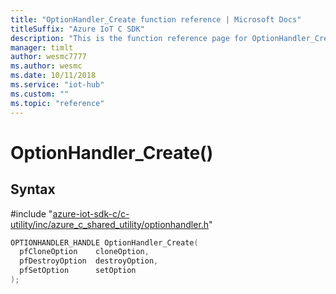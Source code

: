 ```yaml
---                             
title: "OptionHandler_Create function reference | Microsoft Docs" 
titleSuffix: "Azure IoT C SDK"            
description: "This is the function reference page for OptionHandler_Create() in the Azure IoT C SDK. This SDK is used with Azure IoT Hub and Azure IoT Hub Device Provisioning Service"            
manager: timlt                 
author: wesmc7777              
ms.author: wesmc               
ms.date: 10/11/2018                    
ms.service: "iot-hub"             
ms.custom: ""                
ms.topic: "reference"        
---                            
```


# OptionHandler_Create()

## Syntax

\#include "[azure-iot-sdk-c/c-utility/inc/azure_c_shared_utility/optionhandler.h](../optionhandler-h.md)"  
```C
OPTIONHANDLER_HANDLE OptionHandler_Create(
  pfCloneOption    cloneOption,
  pfDestroyOption  destroyOption,
  pfSetOption      setOption
);
```


